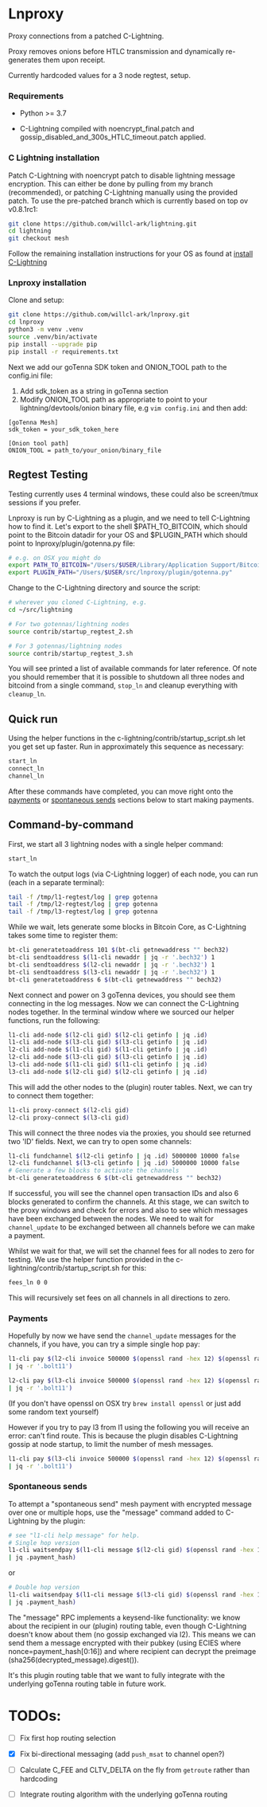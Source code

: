 # Lnproxy

Proxy connections from a patched C-Lightning.

Proxy removes onions before HTLC transmission and dynamically re-generates them upon receipt.

Currently hardcoded values for a 3 node regtest, setup. 

### Requirements

* Python >= 3.7
    
* C-Lightning compiled with noencrypt_final.patch and gossip_disabled_and_300s_HTLC_timeout.patch applied.


### C Lightning installation

Patch C-Lightning with noencrypt patch to disable lightning message encryption. This can either be done by pulling from my branch (recommended), or patching C-Lightning manually using the provided patch. To use the pre-patched branch which is currently based on top ov v0.8.1rc1:

```bash
git clone https://github.com/willcl-ark/lightning.git
cd lightning
git checkout mesh
```

Follow the remaining installation instructions for your OS as found at [install C-Lightning](https://github.com/willcl-ark/lightning/blob/noencrypt-mesh/doc/INSTALL.md)


### Lnproxy installation

Clone and setup:

```bash
git clone https://github.com/willcl-ark/lnproxy.git
cd lnproxy
python3 -m venv .venv
source .venv/bin/activate
pip install --upgrade pip
pip install -r requirements.txt
```
    
Next we add our goTenna SDK token and ONION_TOOL path to the config.ini file:

1) Add sdk_token as a string in goTenna section
2) Modify ONION_TOOL path as appropriate to point to your lightning/devtools/onion 
   binary file, e.g `vim config.ini` and then add:
                
```text
[goTenna Mesh]
sdk_token = your_sdk_token_here

[Onion tool path]
ONION_TOOL = path_to/your_onion/binary_file
```            


## Regtest Testing

Testing currently uses 4 terminal windows, these could also be screen/tmux sessions if you prefer.

Lnproxy is run by C-Lightning as a plugin, and we need to tell C-Lightning how to find it. Let's export to the shell $PATH_TO_BITCOIN, which should point to the Bitcoin datadir for your OS and $PLUGIN_PATH which should point to lnproxy/plugin/gotenna.py file:

```bash
# e.g. on OSX you might do
export PATH_TO_BITCOIN="/Users/$USER/Library/Application Support/Bitcoin"
export PLUGIN_PATH="/Users/$USER/src/lnproxy/plugin/gotenna.py"
```
    
Change to the C-Lightning directory and source the script:

```bash
# wherever you cloned C-Lightning, e.g.
cd ~/src/lightning

# For two gotennas/lightning nodes
source contrib/startup_regtest_2.sh

# For 3 gotennas/lightning nodes
source contrib/startup_regtest_3.sh
```

You will see printed a list of available commands for later reference. Of note you should remember that it is possible to shutdown all three nodes and bitcoind from a single command, `stop_ln` and cleanup everything with `cleanup_ln`.


## Quick run

Using the helper functions in the c-lightning/contrib/startup_script.sh let you get set up faster. Run in approximately this sequence as necessary:

```bash
start_ln
connect_ln
channel_ln
```
    
After these commands have completed, you can move right onto the [payments](#payments) or [spontaneous sends](#spontaneous-sends) sections below to start making payments.


## Command-by-command

First, we start all 3 lightning nodes with a single helper command:

```bash
start_ln
```
    
To watch the output logs (via C-Lightning logger) of each node, you can run (each in a separate terminal):

```bash
tail -f /tmp/l1-regtest/log | grep gotenna
tail -f /tmp/l2-regtest/log | grep gotenna
tail -f /tmp/l3-regtest/log | grep gotenna
```

While we wait, lets generate some blocks in Bitcoin Core, as C-Lightning takes some time to register them:

```bash
bt-cli generatetoaddress 101 $(bt-cli getnewaddress "" bech32)
bt-cli sendtoaddress $(l1-cli newaddr | jq -r '.bech32') 1
bt-cli sendtoaddress $(l2-cli newaddr | jq -r '.bech32') 1
bt-cli sendtoaddress $(l3-cli newaddr | jq -r '.bech32') 1
bt-cli generatetoaddress 6 $(bt-cli getnewaddress "" bech32)
```
    
Next connect and power on 3 goTenna devices, you should see them connecting in the log messages. Now we can connect the C-Lightning nodes together. In the terminal window where we sourced our helper functions, run the following:

```bash
l1-cli add-node $(l2-cli gid) $(l2-cli getinfo | jq .id)
l1-cli add-node $(l3-cli gid) $(l3-cli getinfo | jq .id)
l2-cli add-node $(l1-cli gid) $(l1-cli getinfo | jq .id)
l2-cli add-node $(l3-cli gid) $(l3-cli getinfo | jq .id)
l3-cli add-node $(l1-cli gid) $(l1-cli getinfo | jq .id)
l3-cli add-node $(l2-cli gid) $(l2-cli getinfo | jq .id)
```

This will add the other nodes to the (plugin) router tables. Next, we can try to connect them together:

```bash
l1-cli proxy-connect $(l2-cli gid)
l2-cli proxy-connect $(l3-cli gid)
```

This will connect the three nodes via the proxies, you should see returned two 'ID' fields. Next, we can try to open some channels:

```bash
l1-cli fundchannel $(l2-cli getinfo | jq .id) 5000000 10000 false
l2-cli fundchannel $(l3-cli getinfo | jq .id) 5000000 10000 false
# Generate a few blocks to activate the channels
bt-cli generatetoaddress 6 $(bt-cli getnewaddress "" bech32)
```
    
If successful, you will see the channel open transaction IDs and also 6 blocks generated to confirm the channels. At this stage, we can switch to the proxy windows and check for errors and also to see which messages have been exchanged between the nodes. We need to wait for `channel_update` to be exchanged between all channels before we can make a payment. 

Whilst we wait for that, we will set the channel fees for all nodes to zero for testing. We use the helper function provided in the c-lightning/contrib/startup_script.sh for this:

```bash
fees_ln 0 0
```
    
This will recursively set fees on all channels in all directions to zero.

### Payments

Hopefully by now we have send the `channel_update` messages for the channels, if you have, you can try a simple single hop pay:

```bash
l1-cli pay $(l2-cli invoice 500000 $(openssl rand -hex 12) $(openssl rand -hex 12) \
| jq -r '.bolt11')

l2-cli pay $(l3-cli invoice 500000 $(openssl rand -hex 12) $(openssl rand -hex 12) \
| jq -r '.bolt11')
```

(If you don't have openssl on OSX try `brew install openssl` or just add some random text yourself)

However if you try to pay l3 from l1 using the following you will receive an error: can't find route. This is because the plugin disables C-Lightning gossip at node startup, to limit the number of mesh messages.

```bash
l1-cli pay $(l3-cli invoice 500000 $(openssl rand -hex 12) $(openssl rand -hex 12) \
| jq -r '.bolt11')
```

### Spontaneous sends

To attempt a "spontaneous send" mesh payment with encrypted message over one or multiple hops, use the "message" command added to C-Lightning by the plugin:

```bash
# see "l1-cli help message" for help.
# Single hop version
l1-cli waitsendpay $(l1-cli message $(l2-cli gid) $(openssl rand -hex 12) 100000 \
| jq .payment_hash)
```

or
    
```bash
# Double hop version
l1-cli waitsendpay $(l1-cli message $(l3-cli gid) $(openssl rand -hex 12) 100000 \
| jq .payment_hash)
```
    
The "message" RPC implements a keysend-like functionality: we know about the recipient in our (plugin) routing table, even though C-Lightning doesn't know about them (no gossip exchanged via l2). This means we can send them a message encrypted with their pubkey (using ECIES where nonce=payment_hash[0:16]) and where recipient can decrypt the preimage (sha256(decrypted_message).digest()).

It's this plugin routing table that we want to fully integrate with the underlying goTenna routing table in future work.


# TODOs:


- [ ] Fix first hop routing selection

- [x] Fix bi-directional messaging (add `push_msat` to channel open?)

- [ ] Calculate C_FEE and CLTV_DELTA on the fly from `getroute` rather than hardcoding

- [ ] Integrate routing algorithm with the underlying goTenna routing
    
    
